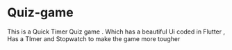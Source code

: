 # Quiz-game
This is a Quick Timer Quiz game . Which has a beautiful Ui coded in Flutter , Has a TImer and Stopwatch to make the game more tougher
